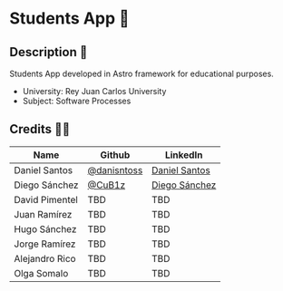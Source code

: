 # Students App 🚀

## Description 📝
Students App developed in Astro framework for educational purposes.
- University: Rey Juan Carlos University
- Subject: Software Processes

## Credits 👨‍💻
|      Name      |                     Github                   |                          LinkedIn                          |
| -------------- | -------------------------------------------- | ---------------------------------------------------------- |
| Daniel Santos  | [@danisntoss](https://github.com/danisntoss) | [Daniel Santos](https://www.linkedin.com/in/danisantos15/) |
| Diego Sánchez  | [@CuB1z](https://github.com/CuB1z)           | [Diego Sánchez](https://www.linkedin.com/in/cub1z/)        |
| David Pimentel | TBD                                          | TBD                                                        |
| Juan Ramírez   | TBD                                          | TBD                                                        |
| Hugo Sánchez   | TBD                                          | TBD                                                        |
| Jorge Ramírez  | TBD                                          | TBD                                                        |
| Alejandro Rico | TBD                                          | TBD                                                        |
| Olga Somalo    | TBD                                          | TBD                                                        |
